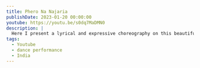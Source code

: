 ```yaml
---
title: Phero Na Najaria
publishDate: 2023-01-20 00:00:00
youtube: https://youtu.be/s0dq7MaDMN0
description: |
  Here I present a lyrical and expressive choreography on this beautiful song from Qala movie. I hope you all will like it.
tags:
  - Youtube
  - dance performance
  - India
---
```

